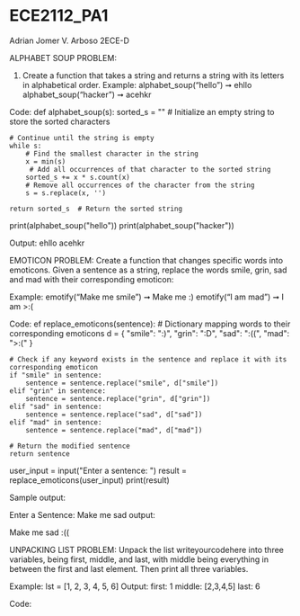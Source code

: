 # ECE2112_PA1

Adrian Jomer V. Arboso
2ECE-D

ALPHABET SOUP PROBLEM:
 1. Create a function that takes a string and returns a string with its letters in alphabetical order.
Example: alphabet_soup(“hello”) ➞ ehllo
alphabet_soup(“hacker”) ➞ acehkr

Code:
def alphabet_soup(s):
    sorted_s = ""  # Initialize an empty string to store the sorted characters

    # Continue until the string is empty
    while s: 
        # Find the smallest character in the string
        x = min(s) 
         # Add all occurrences of that character to the sorted string
        sorted_s += x * s.count(x)  
        # Remove all occurrences of the character from the string
        s = s.replace(x, '')
    
    return sorted_s  # Return the sorted string

print(alphabet_soup("hello"))
print(alphabet_soup("hacker"))
 

Output:
ehllo
acehkr

EMOTICON PROBLEM: 
Create a function that changes specific words into emoticons. Given a sentence 
as a string, replace the words smile, grin, sad and mad with their corresponding emoticon:

Example:
emotify(“Make me smile”) ➞ Make me :)
emotify(“I am mad”) ➞ I am >:(

Code:
ef replace_emoticons(sentence):
    # Dictionary mapping words to their corresponding emoticons
    d = {
        "smile": ":)", 
        "grin": ":D",
        "sad": ":((",
        "mad": ">:("
    }
    
    # Check if any keyword exists in the sentence and replace it with its corresponding emoticon
    if "smile" in sentence:
        sentence = sentence.replace("smile", d["smile"])
    elif "grin" in sentence:
        sentence = sentence.replace("grin", d["grin"])
    elif "sad" in sentence:
        sentence = sentence.replace("sad", d["sad"])
    elif "mad" in sentence:
        sentence = sentence.replace("mad", d["mad"])
        
    # Return the modified sentence 
    return sentence    
user_input = input("Enter a sentence: ")
result = replace_emoticons(user_input)
print(result) 


Sample output:

Enter a Sentence: Make me sad
output:

Make me sad :((

UNPACKING LIST PROBLEM: 
Unpack the list writeyourcodehere into three variables, being first,
middle, and last, with middle being everything in between the first and last element. Then print all three 
variables.

Example: lst = [1, 2, 3, 4, 5, 6]
Output: first: 1 middle: [2,3,4,5] last: 6

Code:
